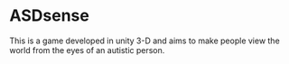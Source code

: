 # ASDsense
This is a game developed in unity 3-D and aims to make people view the world from the eyes of an autistic person.
